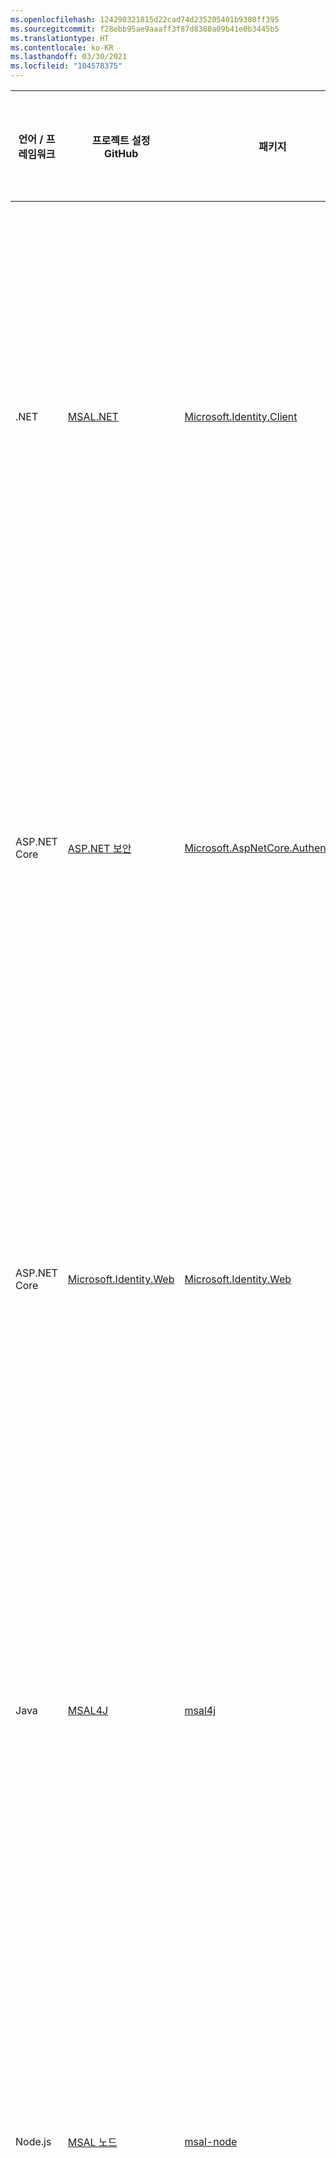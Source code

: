 ```yaml
---
ms.openlocfilehash: 124290321815d22cad74d235205401b9380ff395
ms.sourcegitcommit: f28ebb95ae9aaaff3f87d8388a09b41e0b3445b5
ms.translationtype: HT
ms.contentlocale: ko-KR
ms.lasthandoff: 03/30/2021
ms.locfileid: "104578375"
---
```

| 언어 / 프레임워크 | 프로젝트 설정<br/>GitHub                                                                                     | 패키지                                                                                                    | 가져오기<br/>시작됨                               | 사용자 로그인                                            | 웹 API 액세스                                                    | GA(일반 공급) *또는*<br/>공개 미리 보기<sup>1</sup> |
|----------------------|-----------------------------------------------------------------------------------------------------------|------------------------------------------------------------------------------------------------------------|:-------------------------------------------------:|:--------------------------------------------------------:|:------------------------------------------------------------------:|:------------------------------------------------------------:|
| .NET                 | [MSAL.NET](https://github.com/AzureAD/microsoft-authentication-library-for-dotnet)                        | [Microsoft.Identity.Client](https://www.nuget.org/packages/Microsoft.Identity.Client)                      | —                                                 | ![라이브러리에서 사용자 로그인에 대한 ID 토큰을 요청할 수 없습니다.][n] | ![라이브러리는 보호된 웹 API에 대한 액세스 토큰을 요청할 수 있습니다.][y]    | GA                                                           |
| ASP.NET Core         | [ASP.NET 보안](/aspnet/core/security/)                                                                | [Microsoft.AspNetCore.Authentication](https://www.nuget.org/packages/Microsoft.AspNetCore.Authentication/) | —                                                 | ![라이브러리에서 사용자 로그인에 대한 ID 토큰을 요청할 수 있습니다.][y]    | ![라이브러리는 보호된 웹 API에 대한 액세스 토큰을 요청할 수 없습니다.][n] | GA                                                           |
| ASP.NET Core         | [Microsoft.Identity.Web](https://github.com/AzureAD/microsoft-identity-web)                               | [Microsoft.Identity.Web](https://www.nuget.org/packages/Microsoft.Identity.Web)                            | —                                                 | ![라이브러리에서 사용자 로그인에 대한 ID 토큰을 요청할 수 있습니다.][y]    | ![라이브러리는 보호된 웹 API에 대한 액세스 토큰을 요청할 수 있습니다.][y]    | GA                                                           |
| Java                 | [MSAL4J](https://github.com/AzureAD/microsoft-authentication-library-for-java)                            | [msal4j](https://search.maven.org/artifact/com.microsoft.azure/msal4j)                                     |[빠른 시작](../articles/active-directory/develop/quickstart-v2-java-webapp.md) | ![라이브러리에서 사용자 로그인에 대한 ID 토큰을 요청할 수 있습니다.][y]    | ![라이브러리는 보호된 웹 API에 대한 액세스 토큰을 요청할 수 있습니다.][y]    | GA                                                           |
| Node.js              | [MSAL 노드](https://github.com/AzureAD/microsoft-authentication-library-for-js/tree/dev/lib/msal-node) | [msal-node](https://www.npmjs.com/package/@azure/msal-node)                                                | [빠른 시작](../articles/active-directory/develop/quickstart-v2-nodejs-webapp-msal.md) | ![라이브러리에서 사용자 로그인에 대한 ID 토큰을 요청할 수 있습니다.][y]    | ![라이브러리는 보호된 웹 API에 대한 액세스 토큰을 요청할 수 있습니다.][y]    | GA                                               |
| Node.js              | [Azure AD Passport](https://github.com/AzureAD/passport-azure-ad)                                         | [passport-azure-ad](https://www.npmjs.com/package/passport-azure-ad)                                       | [빠른 시작](../articles/active-directory/develop/quickstart-v2-nodejs-webapp.md)      | ![라이브러리에서 사용자 로그인에 대한 ID 토큰을 요청할 수 있습니다.][y]    | ![라이브러리는 보호된 웹 API에 대한 액세스 토큰을 요청할 수 있습니다.][y] | GA                                                           |
| Python               | [MSAL Python](https://github.com/AzureAD/microsoft-authentication-library-for-python)                     | [msal](https://pypi.org/project/msal)                                                                      | [빠른 시작](../articles/active-directory/develop/quickstart-v2-python-webapp.md)      | ![라이브러리에서 사용자 로그인에 대한 ID 토큰을 요청할 수 있습니다.][y]    | ![라이브러리는 보호된 웹 API에 대한 액세스 토큰을 요청할 수 있습니다.][y]    | GA                                                           |
<!--
| Java | [ScribeJava](https://github.com/scribejava/scribejava) | [ScribeJava 3.2.0](https://github.com/scribejava/scribejava/releases/tag/scribejava-3.2.0) | ![X indicating no.][n] | ![X indicating no.][n] | ![Green check mark.][y] | -- |
| Java | [Gluu oxAuth](https://github.com/GluuFederation/oxAuth) | [oxAuth 3.0.2](https://github.com/GluuFederation/oxAuth/releases/tag/3.0.2) | ![X indicating no.][n] | ![Green check mark.][y] | ![Green check mark.][y] | -- |
| Node.js | [openid-client](https://github.com/panva/node-openid-client/) | [openid-client 2.4.5](https://github.com/panva/node-openid-client/releases/tag/v2.4.5) | ![X indicating no.][n] | ![Green check mark.][y] | ![Green check mark.][y] | -- |
| PHP | [PHP League oauth2-client](https://github.com/thephpleague/oauth2-client) | [oauth2-client 1.4.2](https://github.com/thephpleague/oauth2-client/releases/tag/1.4.2) | ![X indicating no.][n] | ![X indicating no.][n] | ![Green check mark.][y] | -- |
| Ruby | [OmniAuth](https://github.com/omniauth/omniauth) | [omniauth 1.3.1](https://github.com/omniauth/omniauth/releases/tag/v1.3.1)<br/>[omniauth-oauth2 1.4.0](https://github.com/intridea/omniauth-oauth2) | ![X indicating no.][n] | ![X indicating no.][n] | ![Green check mark.][y] | -- |
-->

<sup>1</sup> [Microsoft Azure 미리 보기의 추가 사용 약관][preview-tos]은 *공개 미리 보기* 로 제공되는 라이브러리에 적용됩니다.

<!--Image references-->

[y]: ../articles/active-directory/develop/media/common/yes.png
[n]: ../articles/active-directory/develop/media/common/no.png

<!--Reference-style links -->

[preview-tos]: https://azure.microsoft.com/support/legal/preview-supplemental-terms/